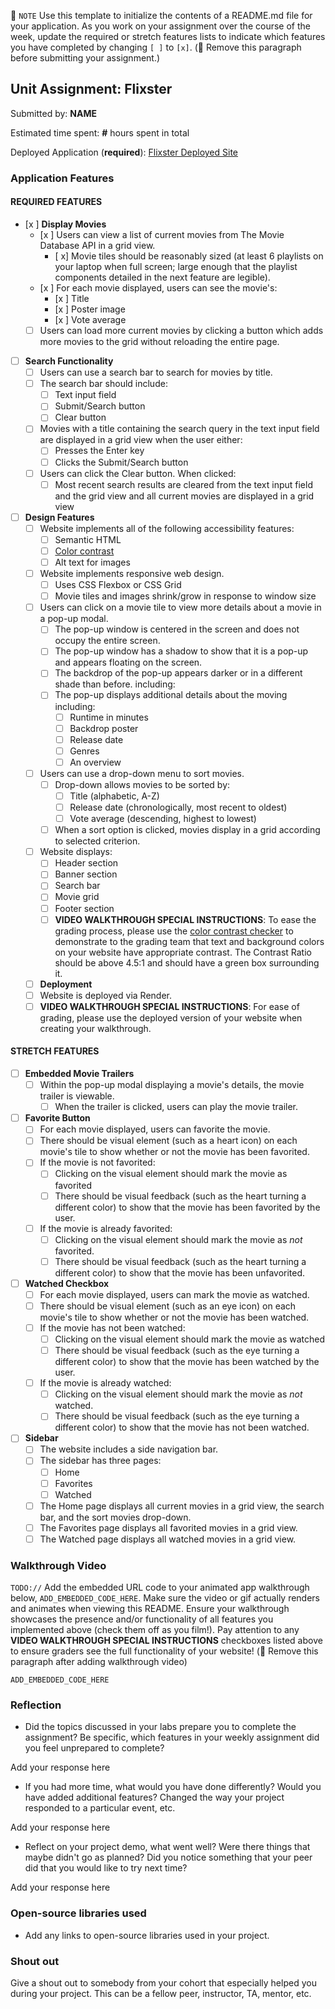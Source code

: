 📝 `NOTE` Use this template to initialize the contents of a README.md file for your application. As you work on your assignment over the course of the week, update the required or stretch features lists to indicate which features you have completed by changing `[ ]` to `[x]`. (🚫 Remove this paragraph before submitting your assignment.)

## Unit Assignment: Flixster

Submitted by: **NAME**

Estimated time spent: **#** hours spent in total

Deployed Application (**required**): [Flixster Deployed Site](ADD_LINK_HERE)

### Application Features

#### REQUIRED FEATURES

- [x ] **Display Movies**
  - [x ] Users can view a list of current movies from The Movie Database API in a grid view.
    - [ x] Movie tiles should be reasonably sized (at least 6 playlists on your laptop when full screen; large enough that the playlist components detailed in the next feature are legible).
  - [x ] For each movie displayed, users can see the movie's:
    - [x ] Title
    - [x ] Poster image
    - [x ] Vote average
  - [ ] Users can load more current movies by clicking a button which adds more movies to the grid without reloading the entire page. 
- [ ] **Search Functionality**
  - [ ] Users can use a search bar to search for movies by title.
  - [ ] The search bar should include:
    - [ ] Text input field
    - [ ] Submit/Search button
    - [ ] Clear button
  - [ ] Movies with a title containing the search query in the text input field are displayed in a grid view when the user either:
    - [ ] Presses the Enter key
    - [ ] Clicks the Submit/Search button
  - [ ] Users can click the Clear button. When clicked:
    - [ ] Most recent search results are cleared from the text input field and the grid view and all current movies are displayed in a grid view
- [ ] **Design Features**
  - [ ] Website implements all of the following accessibility features:
    - [ ] Semantic HTML
    - [ ] [Color contrast](https://webaim.org/resources/contrastchecker/)
    - [ ] Alt text for images 
  - [ ] Website implements responsive web design.
    - [ ] Uses CSS Flexbox or CSS Grid
    - [ ] Movie tiles and images shrink/grow in response to window size
  - [ ] Users can click on a movie tile to view more details about a movie in a pop-up modal.
    - [ ] The pop-up window is centered in the screen and does not occupy the entire screen.
    - [ ] The pop-up window has a shadow to show that it is a pop-up and appears floating on the screen.
    - [ ] The backdrop of the pop-up appears darker or in a different shade than before. including:
    - [ ] The pop-up displays additional details about the moving including:
      - [ ] Runtime in minutes
      - [ ] Backdrop poster
      - [ ] Release date
      - [ ] Genres
      - [ ] An overview
  - [ ] Users can use a drop-down menu to sort movies.
    - [ ] Drop-down allows movies to be sorted by:
      - [ ] Title (alphabetic, A-Z)
      - [ ] Release date (chronologically, most recent to oldest)
      - [ ] Vote average (descending, highest to lowest)
    - [ ] When a sort option is clicked, movies display in a grid according to selected criterion.
  - [ ] Website displays:
    - [ ] Header section
    - [ ] Banner section
    - [ ] Search bar
    - [ ] Movie grid
    - [ ] Footer section
    - [ ] **VIDEO WALKTHROUGH SPECIAL INSTRUCTIONS**: To ease the grading process, please use the [color contrast checker](https://webaim.org/resources/contrastchecker/) to demonstrate to the grading team that text and background colors on your website have appropriate contrast. The Contrast Ratio should be above 4.5:1 and should have a green box surrounding it. 
  - [ ] **Deployment**
  - [ ] Website is deployed via Render.
  - [ ] **VIDEO WALKTHROUGH SPECIAL INSTRUCTIONS**: For ease of grading, please use the deployed version of your website when creating your walkthrough. 

#### STRETCH FEATURES


- [ ] **Embedded Movie Trailers**
  - [ ] Within the pop-up modal displaying a movie's details, the movie trailer is viewable.
    - [ ] When the trailer is clicked, users can play the movie trailer.
- [ ] **Favorite Button**
  - [ ] For each movie displayed, users can favorite the movie.
  - [ ] There should be visual element (such as a heart icon) on each movie's tile to show whether or not the movie has been favorited.
  - [ ] If the movie is not favorited:
    - [ ] Clicking on the visual element should mark the movie as favorited
    - [ ] There should be visual feedback (such as the heart turning a different color) to show that the movie has been favorited by the user.
  - [ ] If the movie is already favorited:
    - [ ] Clicking on the visual element should mark the movie as *not* favorited.
    - [ ] There should be visual feedback (such as the heart turning a different color) to show that the movie has been unfavorited. 
- [ ] **Watched Checkbox**
  - [ ] For each movie displayed, users can mark the movie as watched.
  - [ ] There should be visual element (such as an eye icon) on each movie's tile to show whether or not the movie has been watched.
  - [ ] If the movie has not been watched:
    - [ ] Clicking on the visual element should mark the movie as watched
    - [ ] There should be visual feedback (such as the eye turning a different color) to show that the movie has been watched by the user.
  - [ ] If the movie is already watched:
    - [ ] Clicking on the visual element should mark the movie as *not* watched.
    - [ ] There should be visual feedback (such as the eye turning a different color) to show that the movie has not been watched.
- [ ] **Sidebar**
  - [ ] The website includes a side navigation bar.
  - [ ] The sidebar has three pages:
    - [ ] Home
    - [ ] Favorites
    - [ ] Watched
  - [ ] The Home page displays all current movies in a grid view, the search bar, and the sort movies drop-down.
  - [ ] The Favorites page displays all favorited movies in a grid view.
  - [ ] The Watched page displays all watched movies in a grid view.

### Walkthrough Video

`TODO://` Add the embedded URL code to your animated app walkthrough below, `ADD_EMBEDDED_CODE_HERE`. Make sure the video or gif actually renders and animates when viewing this README. Ensure your walkthrough showcases the presence and/or functionality of all features you implemented above (check them off as you film!). Pay attention to any **VIDEO WALKTHROUGH SPECIAL INSTRUCTIONS** checkboxes listed above to ensure graders see the full functionality of your website! (🚫 Remove this paragraph after adding walkthrough video)

`ADD_EMBEDDED_CODE_HERE`

### Reflection

* Did the topics discussed in your labs prepare you to complete the assignment? Be specific, which features in your weekly assignment did you feel unprepared to complete?

Add your response here

* If you had more time, what would you have done differently? Would you have added additional features? Changed the way your project responded to a particular event, etc.
  
Add your response here

* Reflect on your project demo, what went well? Were there things that maybe didn't go as planned? Did you notice something that your peer did that you would like to try next time?

Add your response here

### Open-source libraries used

- Add any links to open-source libraries used in your project.

### Shout out

Give a shout out to somebody from your cohort that especially helped you during your project. This can be a fellow peer, instructor, TA, mentor, etc.
